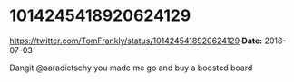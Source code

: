 # 1014245418920624129
https://twitter.com/TomFrankly/status/1014245418920624129
**Date:** 2018-07-03

Dangit @saradietschy you made me go and buy a boosted board
